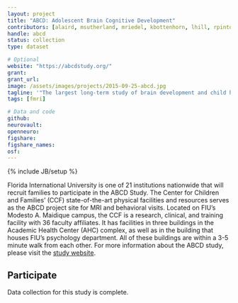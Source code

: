 ```yaml
---
layout: project
title: "ABCD: Adolescent Brain Cognitive Development"
contributors: [alaird, msutherland, mriedel, kbottenhorn, lhill, rpintos, cgreaves, calvarez, lucros, jforeman, darencibia, amoor]
handle: abcd
status: collection
type: dataset

# Optional
website: "https://abcdstudy.org/"
grant:
grant_url:
image: /assets/images/projects/2015-09-25-abcd.jpg
tagline: '"The largest long-term study of brain development and child health in the United States."'
tags: [fmri]

# Data and code
github:
neurovault:
openneuro:
figshare:
figshare_names:
osf:
---
```

{% include JB/setup %}

Florida International University is one of 21 institutions nationwide that will recruit families to participate in the ABCD Study. The Center for Children and Families’ (CCF) state-of-the-art physical facilities and resources serves as the ABCD project site for MRI and behavioral visits. Located on FIU’s Modesto A. Maidique campus, the CCF is a research, clinical, and training facility with 36 faculty affiliates. It has facilities in three buildings in the Academic Health Center (AHC) complex, as well as in the building that houses FIU’s psychology department. All of these buildings are within a 3-5 minute walk from each other. For more information about the ABCD study, please visit the [study website](https://abcdstudy.org/index.html).

## Participate

Data collection for this study is complete.
